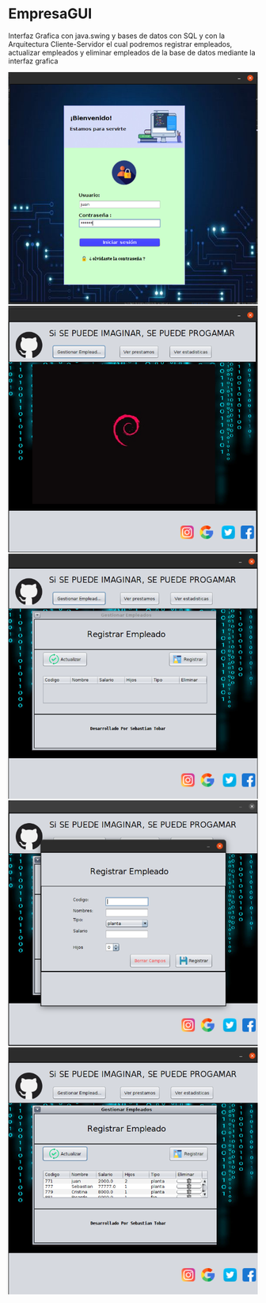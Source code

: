 # EmpresaGUI
Interfaz Grafica con java.swing y bases de datos con SQL y con la Arquitectura Cliente-Servidor
el cual podremos registrar empleados, actualizar empleados y eliminar empleados de la base de datos mediante la interfaz grafica

<img src="Screenshots/login.png" width="600" >

<img src="Screenshots/vtnPrincipal.png" width="600" >

<img src="Screenshots/GestionarEmpleados.png" width="600" >

<img src="Screenshots/RegistrarEmpleados.png" width="600" >

<img src="Screenshots/MostrarEmpleadosRegistrados.png" width="600" >
